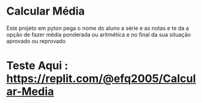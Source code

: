 # Calcular Média
Este projeto em pyton pega o nome do aluno a série e as notas e te da a opção de fazer média ponderada ou aritmética e no final da sua situação aprovado ou reprovado

# Teste Aqui : https://replit.com/@efq2005/Calcular-Media
